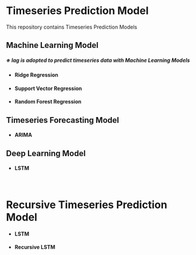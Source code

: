 # Timeseries Prediction Model
This repository contains Timeseries Prediction Models

<h2> Machine Learning Model </h2>

<h5>※ <b>lag</b> is adopted to predict timeseries data with Machine Learning Models</h5>

  - <h4>Ridge Regression</h4>
  - <h4>Support Vector Regression</h4>
  - <h4>Random Forest Regression</h4>
  
<h2> Timeseries Forecasting Model </h2>

  - <h4>ARIMA</h4>


<h2> Deep Learning Model </h2>

  - <h4>LSTM</h4>
  
&nbsp;

# Recursive Timeseries Prediction Model

  - <h4>LSTM</h4>

  - <h4>Recursive LSTM</h4>
  
